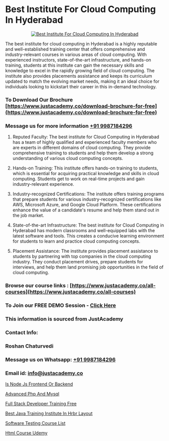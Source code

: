 # Best Institute For Cloud Computing In Hyderabad

<p align="center">
  <a href="https://justacademy.co/all-courses">
    <img src="https://i.ibb.co/FJQ9DDy/cloud-computing.webp" alt="Best Institute For Cloud Computing In Hyderabad">
  </a>
</p>


The best institute for cloud computing in Hyderabad is a highly reputable and well-established training center that offers comprehensive and industry-relevant courses in various areas of cloud computing. With experienced instructors, state-of-the-art infrastructure, and hands-on training, students at this institute can gain the necessary skills and knowledge to excel in the rapidly growing field of cloud computing. The institute also provides placements assistance and keeps its curriculum updated to match the evolving market needs, making it an ideal choice for individuals looking to kickstart their career in this in-demand technology.
### To Download Our Brochure [https://www.justacademy.co/download-brochure-for-free](https://www.justacademy.co/download-brochure-for-free)
### Message us for more information [+91 9987184296](https://api.whatsapp.com/send?phone=919987184296)
1) Reputed Faculty: The best institute for Cloud Computing in Hyderabad has a team of highly qualified and experienced faculty members who are experts in different domains of cloud computing. They provide comprehensive training to students and help them develop a strong understanding of various cloud computing concepts.

2) Hands-on Training: This institute offers hands-on training to students, which is essential for acquiring practical knowledge and skills in cloud computing. Students get to work on real-time projects and gain industry-relevant experience.

3) Industry-recognized Certifications: The institute offers training programs that prepare students for various industry-recognized certifications like AWS, Microsoft Azure, and Google Cloud Platform. These certifications enhance the value of a candidate's resume and help them stand out in the job market.

4) State-of-the-art Infrastructure: The best institute for Cloud Computing in Hyderabad has modern classrooms and well-equipped labs with the latest software and tools. This creates a conducive learning environment for students to learn and practice cloud computing concepts.

5) Placement Assistance: The institute provides placement assistance to students by partnering with top companies in the cloud computing industry. They conduct placement drives, prepare students for interviews, and help them land promising job opportunities in the field of cloud computing.

### Browse our course links : [https://www.justacademy.co/all-courses](https://www.justacademy.co/all-courses) 
### To Join our FREE DEMO Session - [Click Here](https://www.justacademy.co/register-for-course-demo)


### This information is sourced from JustAcademy
### Contact Info:
### Roshan Chaturvedi
### Message us on Whatsapp: [+91 9987184296](https://api.whatsapp.com/send?phone=919987184296)
### Email id: [info@justacademy.co](mailto:info@justacademy.co)
                
[Is Node Js Frontend Or Backend](https://www.linkedin.com/pulse/node-js-frontend-backend-justacademy-jaipur-v80rc?trackingId=0WkC6e4xyWiPehxEWGI%2FtA%3D%3D&lipi=urn%3Ali%3Apage%3Ad_flagship3_company_admin%3BIXUBIWFOQ8%2BPAHGixoaE%2FQ%3D%3D)

[Advanced Php And Mysql](https://www.linkedin.com/pulse/advanced-php-mysql-justacademy-houston-cwehf?trackingId=l6L%2BORkpkQb1MnH7OxnkfQ%3D%3D&lipi=urn%3Ali%3Apage%3Ad_flagship3_company_admin%3BnF3eASk8R%2BOWSu8GAkG%2FXw%3D%3D)

[Full Stack Developer Training Free](https://medium.com/@mahi3106/full-stack-developer-training-free-b30fe313b08c)

[Best Java Training Institute In Hrbr Layout](https://medium.com/@ranepooja/best-java-training-institute-in-hrbr-layout-167e359bb0cd)

[Software Testing Course List](https://justacademyin.github.io/justacademy/software-testing-course-list)

[Html Course Udemy](https://justacademyin.github.io/Articles/Html-Course-Udemy)

